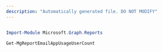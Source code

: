 ```yaml
---
description: "Automatically generated file. DO NOT MODIFY"
---
```


```powershell

Import-Module Microsoft.Graph.Reports

Get-MgReportEmailAppUsageUserCount

```
